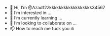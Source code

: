 - 👋 Hi, I’m @Azad12źkkkkkkkkkkkkkkkkkk34567
- 👀 I’m interested in ...
- 🌱 I’m currently learning ...
- 💞️ I’m looking to collaborate on ...
- 📫 How to reach me fuck you
ili

<!---
Azad1234567/Azad1234567 is a ✨ special ✨ repository because its `README.md` (this file) appears on your GitHub profile.
You can click the Preview link to take a look at your changes.
--->

